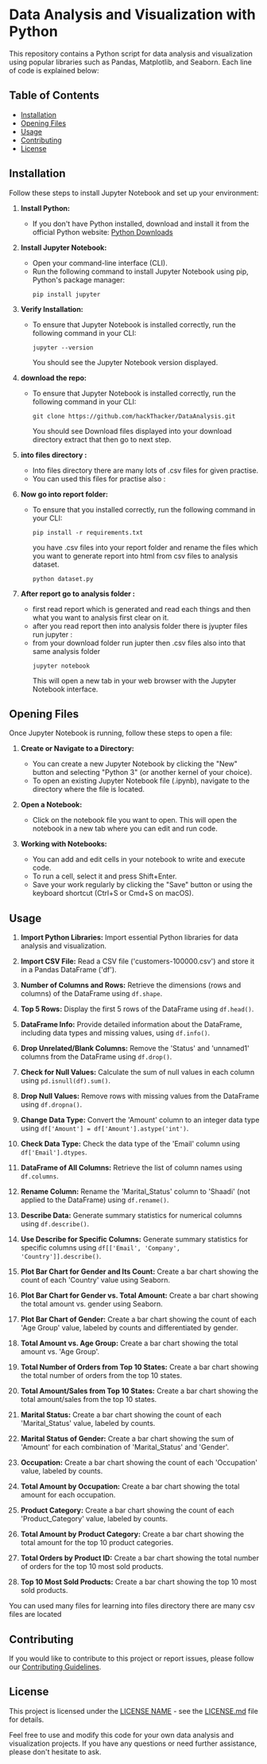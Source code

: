 # Data Analysis and Visualization with Python

This repository contains a Python script for data analysis and visualization using popular libraries such as Pandas, Matplotlib, and Seaborn. Each line of code is explained below:

## Table of Contents
- [Installation](#installation)
- [Opening Files](#opening-files)
- [Usage](#usage)
- [Contributing](#contributing)
- [License](#license)

## Installation

Follow these steps to install Jupyter Notebook and set up your environment:

1. **Install Python:**
   - If you don't have Python installed, download and install it from the official Python website: [Python Downloads](https://www.python.org/downloads/)

2. **Install Jupyter Notebook:**
   - Open your command-line interface (CLI).
   - Run the following command to install Jupyter Notebook using pip, Python's package manager:
     ```
     pip install jupyter
     ```
3. **Verify Installation:**
   - To ensure that Jupyter Notebook is installed correctly, run the following command in your CLI:
     ```
     jupyter --version
     ```
     You should see the Jupyter Notebook version displayed.
     
4. **download the repo:**
   - To ensure that Jupyter Notebook is installed correctly, run the following command in your CLI:
     ```
     git clone https://github.com/hackThacker/DataAnalysis.git
     ```
     You should see Download files displayed into your download directory extract that then go to next step.
     
5. **into files directory  :**
   - Into files directory there are many lots of .csv files for given practise.
   - You can used this files for practise also  :

6. **Now go into report folder:**
   - To ensure that you installed correctly, run the following command in your CLI:
     ```
     pip install -r requirements.txt
      ```
      you have .csv files into your report folder and rename the files  which you want to generate report into html from csv files to analysis dataset.
       ```
     python dataset.py
      ```
    
    

7. **After report go to  analysis folder :**
   - first read report which is generated and read each things and then what you want to analysis first clear on it.
   - after you read report then into analysis folder there is jyupter files run jupyter :
   - from your download folder run jupter then .csv files also into that same analysis folder
     ```
     jupyter notebook
     ```
     This will open a new tab in your web browser with the Jupyter Notebook interface.

## Opening Files

Once Jupyter Notebook is running, follow these steps to open a file:

1. **Create or Navigate to a Directory:**
   - You can create a new Jupyter Notebook by clicking the "New" button and selecting "Python 3" (or another kernel of your choice).
   - To open an existing Jupyter Notebook file (.ipynb), navigate to the directory where the file is located.

2. **Open a Notebook:**
   - Click on the notebook file you want to open. This will open the notebook in a new tab where you can edit and run code.

3. **Working with Notebooks:**
   - You can add and edit cells in your notebook to write and execute code.
   - To run a cell, select it and press Shift+Enter.
   - Save your work regularly by clicking the "Save" button or using the keyboard shortcut (Ctrl+S or Cmd+S on macOS).

 ## Usage

1. **Import Python Libraries:** Import essential Python libraries for data analysis and visualization.

2. **Import CSV File:** Read a CSV file ('customers-100000.csv') and store it in a Pandas DataFrame ('df').

3. **Number of Columns and Rows:** Retrieve the dimensions (rows and columns) of the DataFrame using `df.shape`.

4. **Top 5 Rows:** Display the first 5 rows of the DataFrame using `df.head()`.

5. **DataFrame Info:** Provide detailed information about the DataFrame, including data types and missing values, using `df.info()`.

6. **Drop Unrelated/Blank Columns:** Remove the 'Status' and 'unnamed1' columns from the DataFrame using `df.drop()`.

7. **Check for Null Values:** Calculate the sum of null values in each column using `pd.isnull(df).sum()`.

8. **Drop Null Values:** Remove rows with missing values from the DataFrame using `df.dropna()`.

9. **Change Data Type:** Convert the 'Amount' column to an integer data type using `df['Amount'] = df['Amount'].astype('int')`.

10. **Check Data Type:** Check the data type of the 'Email' column using `df['Email'].dtypes`.

11. **DataFrame of All Columns:** Retrieve the list of column names using `df.columns`.

12. **Rename Column:** Rename the 'Marital_Status' column to 'Shaadi' (not applied to the DataFrame) using `df.rename()`.

13. **Describe Data:** Generate summary statistics for numerical columns using `df.describe()`.

14. **Use Describe for Specific Columns:** Generate summary statistics for specific columns using `df[['Email', 'Company', 'Country']].describe()`.

15. **Plot Bar Chart for Gender and Its Count:** Create a bar chart showing the count of each 'Country' value using Seaborn.

16. **Plot Bar Chart for Gender vs. Total Amount:** Create a bar chart showing the total amount vs. gender using Seaborn.

17. **Plot Bar Chart of Gender:** Create a bar chart showing the count of each 'Age Group' value, labeled by counts and differentiated by gender.

18. **Total Amount vs. Age Group:** Create a bar chart showing the total amount vs. 'Age Group'.

19. **Total Number of Orders from Top 10 States:** Create a bar chart showing the total number of orders from the top 10 states.

20. **Total Amount/Sales from Top 10 States:** Create a bar chart showing the total amount/sales from the top 10 states.

21. **Marital Status:** Create a bar chart showing the count of each 'Marital_Status' value, labeled by counts.

22. **Marital Status of Gender:** Create a bar chart showing the sum of 'Amount' for each combination of 'Marital_Status' and 'Gender'.

23. **Occupation:** Create a bar chart showing the count of each 'Occupation' value, labeled by counts.

24. **Total Amount by Occupation:** Create a bar chart showing the total amount for each occupation.

25. **Product Category:** Create a bar chart showing the count of each 'Product_Category' value, labeled by counts.

26. **Total Amount by Product Category:** Create a bar chart showing the total amount for the top 10 product categories.

27. **Total Orders by Product ID:** Create a bar chart showing the total number of orders for the top 10 most sold products.

28. **Top 10 Most Sold Products:** Create a bar chart showing the top 10 most sold products.

  You can used many files for learning into files directory there are many csv files are located
  

## Contributing

If you would like to contribute to this project or report issues, please follow our [Contributing Guidelines](CONTRIBUTING.md).

## License

This project is licensed under the [LICENSE NAME](LICENSE.md) - see the [LICENSE.md](LICENSE.md) file for details.

Feel free to use and modify this code for your own data analysis and visualization projects. If you have any questions or need further assistance, please don't hesitate to ask.
